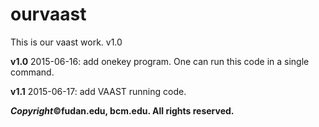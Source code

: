 # ourvaast

This is our vaast work. v1.0

**v1.0** 2015-06-16: add onekey program. One can run this code in a single command.

**v1.1** 2015-06-17: add VAAST running code.

***Copyright*©fudan.edu, bcm.edu. All rights reserved.**